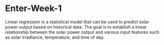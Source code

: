 # Enter-Week-1
Linear regression is a statistical model that can be used to predict solar power output based on historical data. The goal is to establish a linear relationship between the solar power output and various input features such as solar irradiance, temperature, and time of day.
